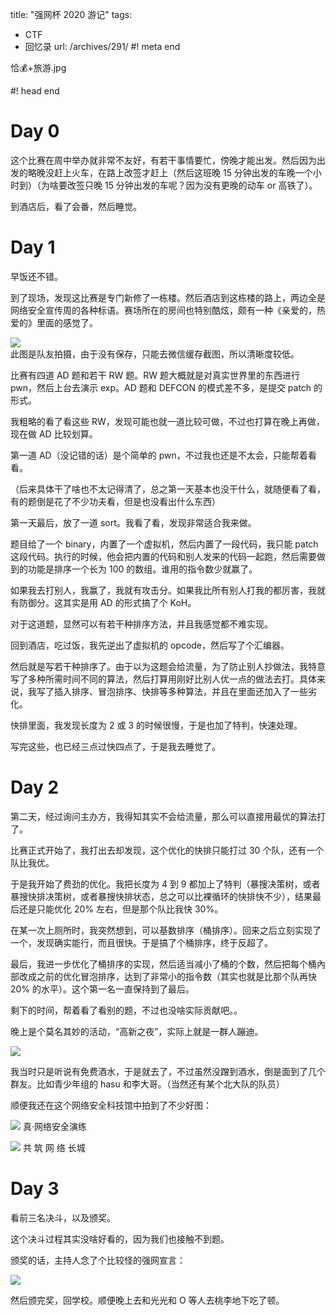 title: "强网杯 2020 游记"
tags:
  - CTF
  - 回忆录
url: /archives/291/
#! meta end

恰💰+旅游.jpg

#! head end

# Day 0

这个比赛在周中举办就非常不友好，有若干事情要忙，傍晚才能出发。然后因为出发的略晚没赶上火车，在路上改签才赶上（然后这班晚 15 分钟出发的车晚一个小时到）（为啥要改签只晚 15 分钟出发的车呢？因为没有更晚的动车 or 高铁了）。

到酒店后，看了会番，然后睡觉。

# Day 1

早饭还不错。

到了现场，发现这比赛是专门新修了一栋楼。然后酒店到这栋楼的路上，两边全是网络安全宣传周的各种标语。赛场所在的房间也特别酷炫，颇有一种《亲爱的，热爱的》里面的感觉了。

![](https://cdn.mcfx.work/blog/20201108-qwb/1.png)  
此图是队友拍摄，由于没有保存，只能去微信缓存截图，所以清晰度较低。

比赛有四道 AD 题和若干 RW 题。RW 题大概就是对真实世界里的东西进行 pwn，然后上台去演示 exp。AD 题和 DEFCON 的模式差不多，是提交 patch 的形式。

我粗略的看了看这些 RW，发现可能也就一道比较可做，不过也打算在晚上再做，现在做 AD 比较划算。

第一道 AD（没记错的话）是个简单的 pwn，不过我也还是不太会，只能帮着看看。

（后来具体干了啥也不太记得清了，总之第一天基本也没干什么，就随便看了看，有的题倒是花了不少功夫看，但是也没看出什么东西）

第一天最后，放了一道 sort。我看了看，发现非常适合我来做。

题目给了一个 binary，内置了一个虚拟机，然后内置了一段代码，我只能 patch 这段代码。执行的时候，他会把内置的代码和别人发来的代码一起跑，然后需要做到的功能是排序一个长为 100 的数组。谁用的指令数少就赢了。

如果我去打别人，我赢了，我就有攻击分。如果我比所有别人打我的都厉害，我就有防御分。这其实是用 AD 的形式搞了个 KoH。

对于这道题，显然可以有若干种排序方法，并且我感觉都不难实现。

回到酒店，吃过饭，我先逆出了虚拟机的 opcode，然后写了个汇编器。

然后就是写若干种排序了。由于以为这题会给流量，为了防止别人抄做法，我特意写了多种所需时间不同的算法，然后打算用刚好比别人优一点的做法去打。具体来说，我写了插入排序、冒泡排序、快排等多种算法，并且在里面还加入了一些劣化。

快排里面，我发现长度为 2 或 3 的时候很慢，于是也加了特判，快速处理。

写完这些，也已经三点过快四点了，于是我去睡觉了。

# Day 2

第二天，经过询问主办方，我得知其实不会给流量，那么可以直接用最优的算法打了。

比赛正式开始了，我打出去却发现，这个优化的快排只能打过 30 个队，还有一个队比我优。

于是我开始了费劲的优化。我把长度为 4 到 9 都加上了特判（暴搜决策树，或者暴搜快排决策树，或者暴搜快排状态，总之可以比裸循环的快排快不少），结果最后还是只能优化 20% 左右，但是那个队比我快 30%。

在某一次上厕所时，我突然想到，可以基数排序（桶排序）。回来之后立刻实现了一个，发现确实能行，而且很快。于是搞了个桶排序，终于反超了。

最后，我进一步优化了桶排序的实现，然后适当减小了桶的个数，然后把每个桶內部改成之前的优化冒泡排序，达到了非常小的指令数（其实也就是比那个队再快 20% 的水平）。这个第一名一直保持到了最后。

剩下的时间，帮着看了看别的题，不过也没啥实际贡献吧。。

晚上是个莫名其妙的活动，“高新之夜”，实际上就是一群人蹦迪。

![](https://cdn.mcfx.work/blog/20201108-qwb/2.jpg)

我当时只是听说有免费酒水，于是就去了，不过虽然没蹭到酒水，倒是面到了几个群友。比如青少年组的 hasu 和李大哥。（当然还有某个北大队的队员）

顺便我还在这个网络安全科技馆中拍到了不少好图：

![](https://cdn.mcfx.work/blog/20201108-qwb/3.jpg)
真·网络安全演练

![](https://cdn.mcfx.work/blog/20201108-qwb/4.jpg)
共 筑 网 络 长城

# Day 3

看前三名决斗，以及颁奖。

这个决斗过程其实没啥好看的，因为我们也接触不到题。

颁奖的话，主持人念了个比较怪的强网宣言：

![](https://cdn.mcfx.work/blog/20201108-qwb/5fix.jpg)

然后颁完奖，回学校。顺便晚上去和光光和 O 等人去桃李地下吃了顿。
